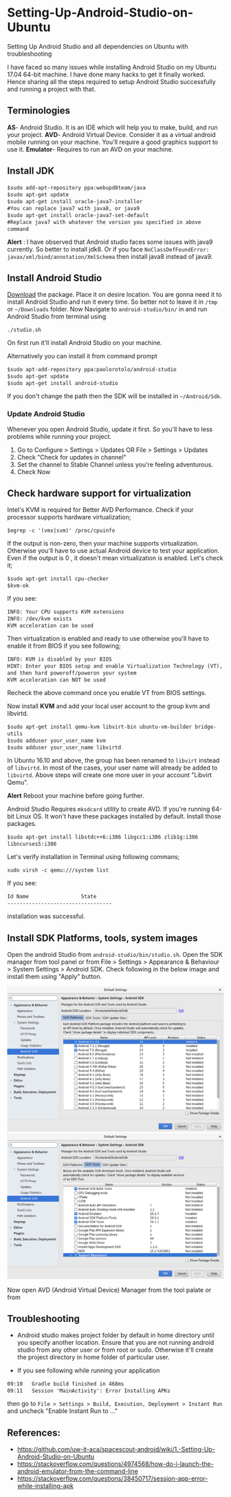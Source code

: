 # Setting-Up-Android-Studio-on-Ubuntu
Setting Up Android Studio and all dependencies on Ubuntu with troubleshooting

I have faced so many issues while installing Android Studio on my Ubuntu 17.04 64-bit machine. I have done many hacks to get it finally worked. Hence sharing all the steps required to setup Android Studio successfully and running a project with that.

## Terminologies

**AS**- Android Studio. It is an IDE which will help you to make, build, and run your project.
**AVD**- Android Virtual Device. Consider it as a virtual android mobile running on your machine. You'll require a good graphics support to use it.
**Emulator**- Requires to run an AVD on your machine.

## Install JDK
  
```
$sudo add-apt-repository ppa:webupd8team/java
$sudo apt-get update
$sudo apt-get install oracle-java7-installer
#You can replace java7 with java8, or java9
$sudo apt-get install oracle-java7-set-default
#Replace java7 with whatever the version you specified in above command
```

**Alert** : I have observed that Android studio faces some issues with java9 currently. So better to install jdk8. Or if you face `NoClassDefFoundError: javax/xml/bind/annotation/XmlSchema` then install java8 instead of java9.

## Install Android Studio

[Download](http://developer.android.com/sdk/index.html) the package. Place it on desire location. You are gonna need it to install Android Studio and run it every time. So better not to leave it in `/tmp` or `~/Downloads` folder. Now Navigate to `android-studio/bin/` in and run Android Studio from terminal using

```
./studio.sh
```

On first run it'll install Android Studio on your machine. 

Alternatively you can install it from command prompt

```
$sudo apt-add-repository ppa:paolorotolo/android-studio 
$sudo apt-get update
$sudo apt-get install android-studio
```

If you don't change the path then the SDK will be installed in `~/Android/Sdk`.

### Update Android Studio

Whenever you open Android Studio, update it first. So you'll have to less problems while running your project. 

1. Go to Configure > Settings > Updates OR File > Settings > Updates
2. Check "Check for updates in channel"
3. Set the channel to Stable Channel unless you're feeling adventurous.
4. Check Now

## Check hardware support for virtualization

Intel's KVM is required for Better AVD Performance. Check if your processor supports hardware virtualization;

```
$egrep -c '(vmx|svm)' /proc/cpuinfo
```

If the output is non-zero, then your machine supports virtualization. Otherwise you'll have to use actual Android device to test your application. Even if the output is 0 , it doesn't mean virtualization is enabled. Let's check it;
```
$sudo apt-get install cpu-checker
$kvm-ok
```
If you see:

```
INFO: Your CPU supports KVM extensions
INFO: /dev/kvm exists
KVM acceleration can be used 
```
Then virtualization is enabled and ready to use otherwise you'll have to enable it from BIOS if you see following;

```
INFO: KVM is disabled by your BIOS
HINT: Enter your BIOS setup and enable Virtualization Technology (VT),
and then hard poweroff/poweron your system
KVM acceleration can NOT be used
```
Recheck the above command once you enable VT from BIOS settings.

Now install **KVM** and add your local user account to the group kvm and libvirtd.

```
$sudo apt-get install qemu-kvm libvirt-bin ubuntu-vm-builder bridge-utils
$sudo adduser your_user_name kvm
$sudo adduser your_user_name libvirtd
```

In Ubuntu 16.10 and above, the group has been renamed to `libvirt` instead of `libvirtd`. In most of the cases, your user name will already be added to `libvirtd`. Above steps will create one more user in your account "Libvirt Qemu".

**Alert** Reboot your machine before going further.

Android Studio Requires `mksdcard` utility to create AVD. If you're running 64-bit Linux OS. It won't have these packages installed by default. Install those packages.
```
$sudo apt-get install libstdc++6:i386 libgcc1:i386 zlib1g:i386 libncurses5:i386
```

Let's verify installation in Terminal using following commans;
```
sudo virsh -c qemu:///system list
```
If you see:

```
Id Name                 State
----------------------------------
```

installation was successful. 

## Install SDK Platforms, tools, system images

Open the android Studio from `android-studio/bin/studio.sh`. Open the SDK manager from tool panel or from File > Settings > Appearance & Behaviour > System Settings > Android SDK. Check following in the below image and install them using "Apply" button.

![Android Studio SDK Manager platform settings](/img/platforms.png?raw=true "Android Studio SDK Manager platform settings")
![Android Studio SDK Manager tools settings](/img/tools.png?raw=true "Android Studio SDK Manager tools settings")

Now open AVD (Android Virtual Device) Manager from the tool palate or from 

## Troubleshooting
* Android studio makes project folder by default in home directory until you specify another location. Ensure that you are not running android studio from any other user or from root or sudo. Otherwise it'll create the project directory in home folder of particular user.

* If you see following while running your application

```
09:10	Gradle build finished in 468ms
09:11	Session 'MainActivity': Error Installing APKs
```
then go to `File > Settings > Build, Execution, Deployment > Instant Run` and uncheck "Enable Instant Run to ..."



## References:

* https://github.com/uw-it-aca/spacescout-android/wiki/1.-Setting-Up-Android-Studio-on-Ubuntu
* https://stackoverflow.com/questions/4974568/how-do-i-launch-the-android-emulator-from-the-command-line
* https://stackoverflow.com/questions/38450717/session-app-error-while-installing-apk
